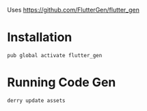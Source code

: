 Uses https://github.com/FlutterGen/flutter_gen

# Installation

`pub global activate flutter_gen`

# Running Code Gen

`derry update assets`